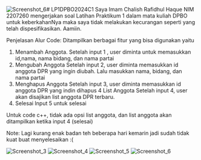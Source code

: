 ![Screenshot_6](https://github.com/arulzkash/LP1DPBO2024C1/assets/73780374/34ffa6af-6255-4e8d-a69d-566a39fbf1e4)# LP1DPBO2024C1
Saya Imam Chalish Rafidhul Haque NIM 2207260 mengerjakan soal Latihan Praktikum 1
dalam mata kuliah DPBO untuk keberkahanNya maka saya
tidak melakukan kecurangan seperti yang telah dispesifikasikan. Aamiin.

Penjelasan Alur Code:
Ditampilkan berbagai fitur yang bisa digunakan yaitu
1. Menambah Anggota.
   Setelah input 1 , user diminta untuk memasukkan id,nama, nama bidang, dan nama partai
2. Mengubah Anggota
   Setelah input 2, user diminta memasukkan id anggota DPR yang ingin diubah. Lalu masukkan nama, bidang, dan nama partai
3. Menghapus Anggota
   Setelah input 3, user diminta memasukkan id anggota DPR yang indin dihapus
4 List Anggota
   Setelah input 4, user akan disajikan list anggota DPR terbaru.
5. Selesai
   Input 5 untuk selesai

Untuk code c++, tidak ada opsi list anggota, dan list anggota akan ditampilkan ketika input 4 (selesai)

Note: Lagi kurang enak badan teh beberapa hari kemarin jadi sudah tidak kuat buat menyelesaikan :(

![Screenshot_3](https://github.com/arulzkash/LP1DPBO2024C1/assets/73780374/8c2cbd12-f7e0-4921-a747-ae06cfad5548)
![Screenshot_4](https://github.com/arulzkash/LP1DPBO2024C1/assets/73780374/807bf155-b427-4555-acf7-bc990def10ae)
![Screenshot_5](https://github.com/arulzkash/LP1DPBO2024C1/assets/73780374/5abe8306-cb11-4df6-a41c-96ff83c31891)
![Screenshot_6](https://github.com/arulzkash/LP1DPBO2024C1/assets/73780374/114bcbce-c3c0-4438-86af-8002ef13ed31)



